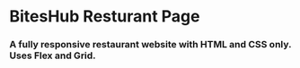 <h1> BitesHub Resturant Page </h1>

<h3>A fully responsive restaurant website with HTML and CSS only. Uses Flex and Grid.</h3>

